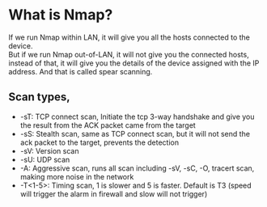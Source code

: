 # What is Nmap?

If we run Nmap within LAN, it will give you all the hosts connected to the device.  
But if we run Nmap out-of-LAN, it will not give you the connected hosts, instead of that, it will give you the details of the device assigned with the IP address. And that is called spear scanning.

## Scan types,

- -sT: TCP connect scan, Initiate the tcp 3-way handshake and give you the result from the ACK packet came from the target
- -sS: Stealth scan, same as TCP connect scan, but it will not send the ack packet to the target, prevents the detection
- -sV: Version scan
- -sU: UDP scan
- -A: Aggressive scan, runs all scan including -sV, -sC, -O, tracert scan, making more noise in the network
- -T<1-5>: Timing scan, 1 is slower and 5 is faster. Default is T3 (speed will trigger the alarm in firewall and slow will not trigger)
